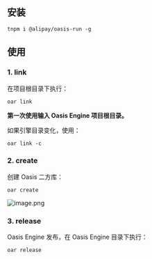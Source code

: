 ## 安装

```shell
tnpm i @alipay/oasis-run -g
```

## 使用


### 1. link

在项目根目录下执行：

```shell
oar link
```

**第一次使用输入 Oasis Engine 项目根目录。**

如果引擎目录变化，使用：

```shell
oar link -c
```

### 2. create

创建 Oasis 二方库：

```shell
oar create
```

![image.png](https://intranetproxy.alipay.com/skylark/lark/0/2020/png/161276/1599443722404-4dab68e8-b7b9-4fab-99d2-aa8dd9c75fce.png#align=left&display=inline&height=445&margin=%5Bobject%20Object%5D&name=image.png&originHeight=454&originWidth=633&size=11509&status=done&style=none&width=620)


### 3. release

Oasis Engine 发布，在 Oasis Engine 目录下执行：

```shell
oar release
```